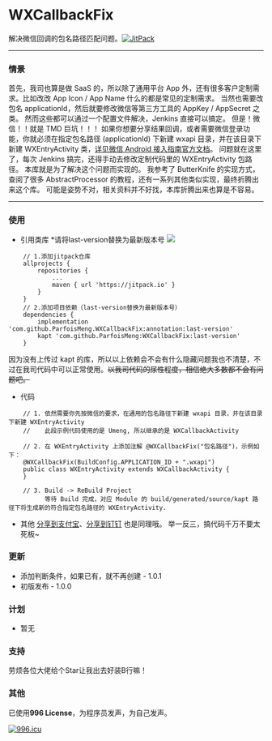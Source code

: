 # WXCallbackFix
解决微信回调的包名路径匹配问题。[![JitPack](https://jitpack.io/v/ParfoisMeng/WXCallbackFix.svg)](https://jitpack.io/#ParfoisMeng/WXCallbackFix)

- - - - -

### 情景
首先，我司也算是做 SaaS 的，所以除了通用平台 App 外，还有很多客户定制需求。比如改改 App Icon / App Name 什么的都是常见的定制需求。
当然也需要改包名 applicationId，然后就要修改微信等第三方工具的 AppKey / AppSecret 之类。
然而这些都可以通过一个配置文件解决，Jenkins 直接可以搞定。
但是！微信！！就是 TMD 巨坑！！！
如果你想要分享结果回调，或者需要微信登录功能，你就必须在指定包名路径 (applicationId) 下新建 wxapi 目录，并在该目录下新建 WXEntryActivity 类，[详见微信 Android 接入指南官方文档](https://developers.weixin.qq.com/doc/oplatform/Mobile_App/Access_Guide/Android.html)。
问题就在这里了，每次 Jenkins 搞完，还得手动去修改定制代码里的 WXEntryActivity 包路径。
本库就是为了解决这个问题而实现的。
我参考了 ButterKnife 的实现方式，查阅了很多 AbstractProcessor 的教程，还有一系列其他类似实现，最终折腾出来这个库。
可能是姿势不对，相关资料并不好找，本库折腾出来也算是不容易。

- - - - -

### 使用
 - 引用类库 *请将last-version替换为最新版本号 [![](https://jitpack.io/v/ParfoisMeng/WXCallbackFix.svg)](https://jitpack.io/#ParfoisMeng/WXCallbackFix)
```
    // 1.添加jitpack仓库
    allprojects {
        repositories {
            ...
            maven { url 'https://jitpack.io' }
        }
    }
    // 2.添加项目依赖（last-version替换为最新版本号）
    dependencies {
        implementation 'com.github.ParfoisMeng.WXCallbackFix:annotation:last-version'
        kapt 'com.github.ParfoisMeng:WXCallbackFix:last-version'
    }
```
因为没有上传过 kapt 的库，所以以上依赖会不会有什么隐藏问题我也不清楚，不过在我司代码中可以正常使用。<del>以我司代码的尿性程度，相信绝大多数都不会有问题吧。</del>

- 代码
```
    // 1. 依然需要你先按微信的要求，在通用的包名路径下新建 wxapi 目录，并在该目录下新建 WXEntryActivity
    //    此段示例代码使用的是 Umeng, 所以继承的是 WXCallbackActivity

    // 2. 在 WXEntryActivity 上添加注解 @WXCallbackFix("包名路径")，示例如下：
    @WXCallbackFix(BuildConfig.APPLICATION_ID + ".wxapi")
    public class WXEntryActivity extends WXCallbackActivity {
    }

    // 3. Build -> ReBuild Project
          等待 Build 完成，对应 Module 的 build/generated/source/kapt 路径下将生成新的符合指定包名路径的 WXEntryActivity.
```

- 其他
[分享到支付宝](https://docs.open.alipay.com/215/105104/)、[分享到钉钉](https://ding-doc.dingtalk.com/doc#/native/oguxo2/8ebdfe57) 也是同理哦。
举一反三，搞代码千万不要太死板~

### 更新
* 添加判断条件，如果已有，就不再创建 - 1.0.1
* 初版发布 - 1.0.0

### 计划
* 暂无

### 支持
劳烦各位大佬给个Star让我出去好装B行嘛！

### 其他
已使用<b>996 License</b>，为程序员发声，为自己发声。

[![996.icu](https://img.shields.io/badge/link-996.icu-red.svg)](https://996.icu)